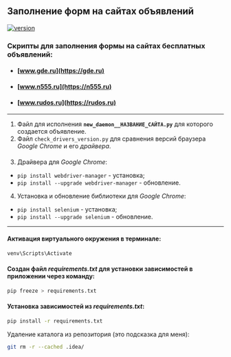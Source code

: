 ## Заполнение форм на сайтах объявлений

[![version](https://img.shields.io/badge/Python-v_3.10-informational/?style=social&logo=Python)](https://python.org)

### Скрипты для заполнения формы на сайтах бесплатных объявлений:
- #### [www.gde.ru](https://gde.ru) 
- #### [www.n555.ru](https://n555.ru)
- #### [www.rudos.ru](https://rudos.ru)
---
1. Файл для исполнения **`new_daemon__НАЗВАНИЕ_САЙТА.py`** для которого создается объявление.
2. Файл `check_drivers_version.py` для сравнения версий браузера *Google Chrome* и его *драйвера*.
####
3. Драйвера для *Google Chrome*:
- `pip install webdriver-manager` - установка;
- `pip install --upgrade webdriver-manager` - обновление.
4. Установка и обновление библиотеки для *Google Chrome*:
- `pip install selenium` - установка;
- `pip install --upgrade selenium` - обновление.
---
#### Активация виртуального окружения в терминале:
```sh
venv\Scripts\Activate
```
#### Создан файл _requirements.txt_ для установки зависимостей в приложении через команду:
```sh
pip freeze > requirements.txt
```
#### Установка зависимостей из _requirements.txt_:
```sh
pip install -r requirements.txt
```
Удаление каталога из репозитория (это подсказка для меня):
```sh
git rm -r --cached .idea/
```